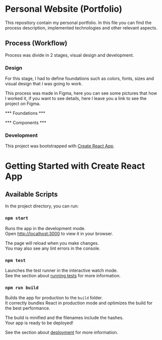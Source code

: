 # Personal Website (Portfolio)

This repository contain my personal portfolio. In this file you can find the process description, implemented technologies and other relevant aspects.

## Process (Workflow)

Process was divide in 2 stages, visual design and development.

### Design

For this stage, I had to define foundations such as colors, fonts, sizes and visual design that I was going to work. 

This process was made in Figma, here you can see some pictures that how I worked it, if you want to see details, here I leave you a link to see the project on Figma.

*** Foundations ***



*** Components ***

### Development

This project was bootstrapped with [Create React App](https://github.com/facebook/create-react-app).

# Getting Started with Create React App

## Available Scripts

In the project directory, you can run:

### `npm start`

Runs the app in the development mode.\
Open [http://localhost:3000](http://localhost:3000) to view it in your browser.

The page will reload when you make changes.\
You may also see any lint errors in the console.

### `npm test`

Launches the test runner in the interactive watch mode.\
See the section about [running tests](https://facebook.github.io/create-react-app/docs/running-tests) for more information.

### `npm run build`

Builds the app for production to the `build` folder.\
It correctly bundles React in production mode and optimizes the build for the best performance.

The build is minified and the filenames include the hashes.\
Your app is ready to be deployed!

See the section about [deployment](https://facebook.github.io/create-react-app/docs/deployment) for more information.